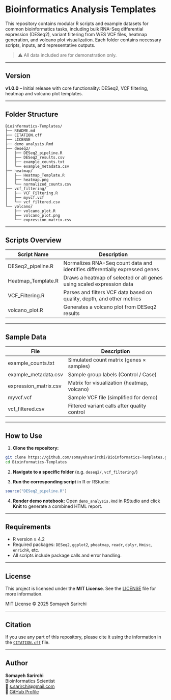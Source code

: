 
# Bioinformatics Analysis Templates

This repository contains modular R scripts and example datasets for common bioinformatics tasks, including bulk RNA-Seq differential expression (DESeq2), variant filtering from WES VCF files, heatmap generation, and volcano plot visualization. Each folder contains necessary scripts, inputs, and representative outputs.

> ⚠️ All data included are for demonstration only.

---

## Version

**v1.0.0** – Initial release with core functionality: DESeq2, VCF filtering, heatmap and volcano plot templates.

---

## Folder Structure

```
Bioinformatics-Templates/
├── README.md
├── CITATION.cff
├── LICENSE
├── demo_analysis.Rmd
├── deseq2/
│   ├── DESeq2_pipeline.R
│   ├── DESeq2_results.csv
│   ├── example_counts.txt
│   └── example_metadata.csv
├── heatmap/
│   ├── Heatmap_Template.R
│   ├── heatmap.png
│   └── normalized_counts.csv
├── vcf_filtering/
│   ├── VCF_Filtering.R
│   ├── myvcf.vcf
│   └── vcf_filtered.csv
└── volcano/
    ├── volcano_plot.R
    ├── volcano_plot.png
    └── expression_matrix.csv
```

---

## Scripts Overview

| Script Name           | Description                                                                 |
|----------------------|-----------------------------------------------------------------------------|
| DESeq2_pipeline.R     | Normalizes RNA-Seq count data and identifies differentially expressed genes |
| Heatmap_Template.R    | Draws a heatmap of selected or all genes using scaled expression data       |
| VCF_Filtering.R       | Parses and filters VCF data based on quality, depth, and other metrics      |
| volcano_plot.R        | Generates a volcano plot from DESeq2 results                               |

---

## Sample Data

| File                  | Description                                        |
|-----------------------|----------------------------------------------------|
| example_counts.txt     | Simulated count matrix (genes × samples)          |
| example_metadata.csv   | Sample group labels (Control / Case)              |
| expression_matrix.csv  | Matrix for visualization (heatmap, volcano)       |
| myvcf.vcf              | Sample VCF file (simplified for demo)             |
| vcf_filtered.csv       | Filtered variant calls after quality control      |

---

## How to Use

1. **Clone the repository:**
```bash
git clone https://github.com/somayehsarirchi/Bioinformatics-Templates.git
cd Bioinformatics-Templates
```

2. **Navigate to a specific folder** (e.g. `deseq2/`, `vcf_filtering/`)

3. **Run the corresponding script** in R or RStudio:
```r
source("DESeq2_pipeline.R")
```

4. **Render demo notebook:**
Open `demo_analysis.Rmd` in RStudio and click **Knit** to generate a combined HTML report.

---

## Requirements

- R version ≥ 4.2
- Required packages: `DESeq2`, `ggplot2`, `pheatmap`, `readr`, `dplyr`, `Hmisc`, `enrichR`, etc.
- All scripts include package calls and error handling.

---

## License

This project is licensed under the **MIT License**. See the [LICENSE](LICENSE) file for more information.

MIT License © 2025 Somayeh Sarirchi

---

## Citation

If you use any part of this repository, please cite it using the information in the [`CITATION.cff`](CITATION.cff) file.

---

## Author
**Somayeh Sarirchi**  
Bioinformatics Scientist  
📧 [s.sarirchi@gmail.com](mailto:s.sarirchi@gmail.com)  
🔗 [GitHub Profile](https://github.com/somayehsarirchi)
